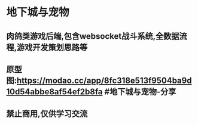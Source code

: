 # 地下城与宠物
## 肉鸽类游戏后端,包含websocket战斗系统,全数据流程,游戏开发策划思路等
## 原型图:https://modao.cc/app/8fc318e513f9504ba9d10d54abbe8af54ef2b8fa #地下城与宠物-分享  
## 禁止商用,仅供学习交流
